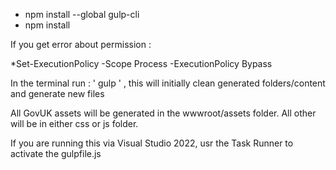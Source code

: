 * npm install --global gulp-cli
* npm install

If you get error about permission : 

*Set-ExecutionPolicy -Scope Process -ExecutionPolicy Bypass

In the terminal run : ' gulp ' , this will initially clean generated folders/content and generate new files

All GovUK assets will be generated in the wwwroot/assets folder. All other will be in either css or js folder.

If you are running this via Visual Studio 2022, usr the Task Runner to activate the gulpfile.js